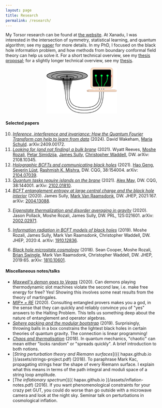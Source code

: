 ```yaml
---
layout: page
title: Research
permalink: /research/
---
```


My Torsor research can be found at [the website](https://torsor.io).
At Xanadu, I was interested in the intersection of symmetry,
statistical learning, and quantum algorithm; see my
[paper](https://arxiv.org/abs/2409.00172) for more details.
In my PhD, I focused on the black hole information problem, and how
methods from boundary conformal field theory can help us solve it.
For a short technical overview, see my
[thesis proposal](assets/proposal.pdf); for a slightly longer technical overview, see my [thesis](assets/ubc_2022_november_wakeham_david.pdf).
<!-- You can find papers and brief descriptions below, as well as -->
<!-- assorted technical notes.-->

<figure>
    <div style="text-align:center"><img src ="/images/er=epr.png"
    width="55%" />
	</div>
	</figure>


#### Selected papers

10. [*Inference, interference and invariance: How the Quantum Fourier Transform can help to learn from data*](https://arxiv.org/abs/2409.00172)
    (2024). David Wakeham, [Maria Schuld](https://pennylane.ai/profile/mariaschuld). arXiv:2409.00172.
9. [*Looking for (and not finding) a bulk brane*](https://arxiv.org/abs/2108.10345) (2021). Wyatt Reeves, [Moshe Rozali](https://www.phas.ubc.ca/~rozali/), [Petar Simidzija](https://scholar.google.ca/citations?user=RWmAAsMAAAAJ&hl=en),
   [James Sully](http://inspirehep.net/search?p=author%3AJ.Sully.1%20AND%20collection%3Aciteable),
   [Christopher Waddell](https://inspirehep.net/literature?sort=mostrecent&size=25&page=1&q=a%20C.Waddell.2),
   DW. arXiv: 2108.10345.
8. [*Holographic BCFTs and communicating black holes*](https://link.springer.com/article/10.1007/JHEP08(2021)003)
   (2021). [Hao Geng](https://inspirehep.net/authors/1729076),
   [Severin Lüst](https://inspirehep.net/authors/1319562),
   [Rashmish K. Mishra](https://inspirehep.net/authors/1066275),
   DW. CQG, 38:154004. arXiv: [2104.07039](https://arxiv.org/abs/2104.07039).
0. [*Quantum tasks require islands on the brane*](https://iopscience.iop.org/article/10.1088/1361-6382/ac025d/meta)
(2021). [Alex May](https://scholar.google.ca/citations?user=VnShsmcAAAAJ&hl=en),
   DW. CQG, 38:144001. arXiv: [2102.01810](https://arxiv.org/abs/2102.01810).
2. [*BCFT entanglement entropy at large central charge and the black hole interior*](https://link.springer.com/article/10.1007/JHEP03(2021)167)
   (2020). James Sully,
   [Mark Van Raamsdonk](https://www.phas.ubc.ca/~mav/vanraamsdonk.html),
   DW. JHEP, 2021:167. arXiv: [2004.13088](https://arxiv.org/abs/2004.13088).
<!--   - From the CFT perspective, we prove that if you chop a holographic
   CFT_2 in half, you sometimes cleanly slice the bulk. We give
   precise sufficient conditions for this clean slicing (called the
   AdS/BCFT dictionary, and conjectured long ago) but as far as I
   know, stating conditions like this is a first. We also provide
   neat applications to looking inside black holes, proving some
   results of [4] and [5] microscopically. -->
3. [*Eigenstate thermalization and disorder averaging in gravity*](https://journals.aps.org/prl/abstract/10.1103/PhysRevLett.125.021601)
   (2020). Jason Pollack,
  Moshe Rozali, James Sully,
   DW. PRL, 125:021601. arXiv:
   [2002.02971](https://arxiv.org/pdf/2002.02971.pdf).
<!--   - In a chaotic theory, averaging correlators of random states
   creates wormhole-like shortcuts between replicas of the
   theory. This applies to high energy states of a CFT and black
   holes, sure, but also your kettle or a molybdenum nucleus. -->
5. [*Information radiation in BCFT models of black holes*](https://link.springer.com/content/pdf/10.1007/JHEP05(2020)004.pdf)
  (2019). Moshe Rozali,
 James Sully,
 Mark Van Raamsdonk,
 Christopher Waddell,
  DW. JHEP, 2020:4. arXiv:
  [1910.12836](https://arxiv.org/pdf/1910.12836.pdf).
<!--  - We cut holes in various theories which, by the magic of
    AdS/(B)CFT, are dual to evaporating black holes. These configurations
    shed light (or rather Hawking radiation) on the black hole
    information problem. -->
6. [*Black hole microstate cosmology*](https://link.springer.com/content/pdf/10.1007%2FJHEP07%282019%29065.pdf)
  (2018). Sean Cooper, Moshe Rozali,
  [Brian Swingle](https://sites.google.com/site/physicsmonkey/),
 Mark Van Raamsdonk,
  Christopher Waddell, DW. JHEP, 2019:65. arXiv:
  [1810.10601](https://arxiv.org/abs/1810.10601).
<!--  - We cut holes in various theories which, by the magic of
    AdS/(B)CFT, are dual to black hole microstates. These microstates
    look like the Big Bang/Big Crunch FRW spacetimes relevant to
    cosmology, so perhaps we live on an end-of-the-world brane behind
    a black hole horizon! Probably not, but it's a conversation opener.-->

#### Miscellaneous notes/talks

- [*Maxwell's demon goes to Vegas*](assets/gambling-demons.pdf)
  (2020). Can demons playing thermodynamic slot machines violate the
  second law, i.e. make free energy for free? Yes! Showing this
  involves some neat results from the theory of martingales.
- [*MIP\* = RE*](assets/mipre.pdf) (2020). Consulting entangled
  provers makes you a god, in the sense that they can quickly and reliably
  convince you of "yes" answers to the Halting Problem. This tells us something deep about the nature of entanglement and
  operator algebras.
  <!-- Notes on [this (big) result](https://arxiv.org/abs/2001.04383) for a group talk. <!--, showing that entangled provers can convince you of almost anything.-->
- [*Sphere packing and the modular bootstrap*](assets/sphere-packing.pdf)
  (2019). Surprisingly, throwing balls in a box constrains the
  lightest black holes in certain theories of quantum gravity. The
  connection is linear programming! <!-- Rough notes for a talk on [this paper](https://arxiv.org/abs/1905.01319).-->
- [*Chaos and thermalisation*](assets/chaos.pdf) (2018). In quantum
  mechanics, "chaotic" can mean either "looks random" or "spreads
  quickly". A brief introduction to both notions.
- [*String perturbation theory and Riemann surfaces*]({{
hapax.github.io }}/assets/strings-project.pdf) (2018). To paraphrase
Mark Kac, propagating strings hear the shape of every Riemann
surface. I explain what this means in terms of the path integral and
moduli space of a string loop amplitude.
- [*The inflationary spectrum*]({{ hapax.github.io
  }}/assets/inflation-notes.pdf) (2016). If you want phenomenological
  constraints for your crazy pet GUT, you could do worse than go
  outside with a microwave camera and look at the night sky. Seminar
  talk on perturbations in cosmological inflation.
